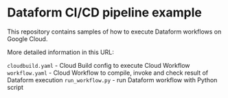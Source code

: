 # Dataform CI/CD pipeline example

This repository contains samples of how to execute Dataform workflows on Google Cloud.

More detailed information in this URL:


`cloudbuild.yaml` - Cloud Build config to execute Cloud Workflow  
`workflow.yaml` - Cloud Workflow to compile, invoke and check result of Dataform execution
`run_workflow.py` - run Dataform workflow with Python script